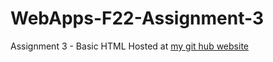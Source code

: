 # WebApps-F22-Assignment-3
Assignment 3 - Basic HTML
Hosted at [my git hub website](https://github.com/44-563-Web-Apps-F22/44563-webapps-assignment-3-sravanth3108/blob/main/index.html)
